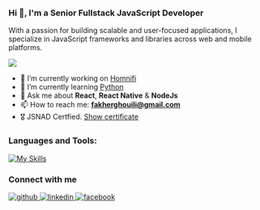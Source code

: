 <h3>Hi 👋, I'm a Senior Fullstack JavaScript Developer</h3>

<p>With a passion for building scalable and user-focused applications, I specialize in JavaScript frameworks and libraries across web and mobile platforms.</p>

![](https://komarev.com/ghpvc/?username=fakhergh)

- 🔭 I’m currently working on [Homnifi](https://homnifi.com/)
- 🌱 I’m currently learning [Python](https://www.python.org)
- 💬 Ask me about **React**, **React Native** & **NodeJs**
- 📫 How to reach me: **fakherghouili@gmail.com**
- 🎖️ JSNAD Certfied. [Show certificate](https://ti-user-certificates.s3.amazonaws.com/e0df7fbf-a057-42af-8a1f-590912be5460/f5f3d77f-c398-5c77-882b-1c2931c0d286-fakher-ghouili-openjs-nodejs-application-developer-jsnad-certificate.pdf)

<h3>Languages and Tools:</h3>

[![My Skills](https://skillicons.dev/icons?i=js,html,css,materialui,tailwind,bootstrap,react,next,gatsby,express,nest,jest,apollo,graphql,mongodb,postgres,mysql,docker,aws,netlify,vercel,heroku,git,github,gitlab,bitbucket,py,webstorm,androidstudio,pycharm)](https://skillicons.dev)

<h3>Connect with me</h3>
<div>
<a href="https://github.com/fakhergh" target="_blank">
<img src=https://img.shields.io/badge/github-%2324292e.svg?&style=for-the-badge&logo=github&logoColor=white alt=github style="margin-bottom: 5px;" />
</a>
<a href="https://www.linkedin.com/in/fakhergh" target="_blank">
<img src=https://img.shields.io/badge/linkedin-%231E77B5.svg?&style=for-the-badge&logo=linkedin&logoColor=white alt=linkedin style="margin-bottom: 5px;" />
</a>
<a href="mailto:fakherghouili@gmail.com" target="_blank">
<img src=https://img.shields.io/badge/Gmail-D14836?style=for-the-badge&logo=gmail&logoColor=white alt=facebook style="margin-bottom: 5px;" />
</a>  
</div>
